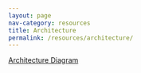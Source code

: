 ```yaml
---
layout: page
nav-category: resources
title: Architecture
permalink: /resources/architecture/
---
```


[Architecture Diagram](../../assets/documents/CyberInfrastructure2ETRedux.pdf)